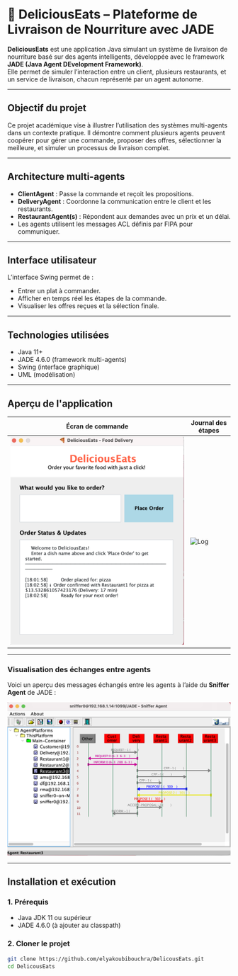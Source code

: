 # 🍕 DeliciousEats – Plateforme de Livraison de Nourriture avec JADE

**DeliciousEats** est une application Java simulant un système de livraison de nourriture basé sur des agents intelligents, développée avec le framework **JADE (Java Agent DEvelopment Framework)**.  
Elle permet de simuler l’interaction entre un client, plusieurs restaurants, et un service de livraison, chacun représenté par un agent autonome.

---

##  Objectif du projet

Ce projet académique vise à illustrer l’utilisation des systèmes multi-agents dans un contexte pratique. Il démontre comment plusieurs agents peuvent coopérer pour gérer une commande, proposer des offres, sélectionner la meilleure, et simuler un processus de livraison complet.

---

##  Architecture multi-agents

- **ClientAgent** : Passe la commande et reçoit les propositions.
- **DeliveryAgent** : Coordonne la communication entre le client et les restaurants.
- **RestaurantAgent(s)** : Répondent aux demandes avec un prix et un délai.
- Les agents utilisent les messages ACL définis par FIPA pour communiquer.

---

##  Interface utilisateur

L’interface Swing permet de :
- Entrer un plat à commander.
- Afficher en temps réel les étapes de la commande.
- Visualiser les offres reçues et la sélection finale.

---

##  Technologies utilisées

- Java 11+
- JADE 4.6.0 (framework multi-agents)
- Swing (interface graphique)
- UML (modélisation)

---

##  Aperçu de l'application

| Écran de commande | Journal des étapes |
|-------------------|--------------------|
| ![Commande](screenshots/interface.png) | ![Log](screenshots/logs.png) |

---

###  Visualisation des échanges entre agents

Voici un aperçu des messages échangés entre les agents à l’aide du **Sniffer Agent** de JADE :

![Diagramme Sniffer](screenshots/sniffer.png)

---

##  Installation et exécution

### 1. Prérequis

- Java JDK 11 ou supérieur
- JADE 4.6.0 (à ajouter au classpath)

### 2. Cloner le projet

```bash
git clone https://github.com/elyakoubibouchra/DelicousEats.git
cd DelicousEats
